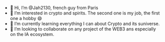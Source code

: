 - 👋 Hi, I’m @Jah2130, french guy from Paris
- 👀 I’m interested in crypto and spirits. The second one is my job, the first one a hobby 😄
- 🌱 I’m currently learning everything I can about Crypto and its suniverse.
- 💞️ I’m looking to collaborate on any project of the WEB3 ans especially on the IA ecosystem.




<!---
Jah2130/Jah2130 is a ✨ special ✨ repository because its `README.md` (this file) appears on your GitHub profile.
You can click the Preview link to take a look at your changes.
--->
